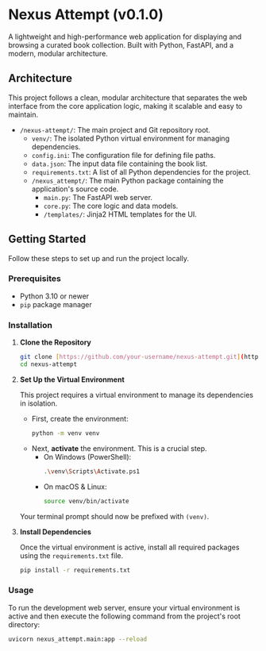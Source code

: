 # Nexus Attempt (v0.1.0)

A lightweight and high-performance web application for displaying and browsing a curated book collection. Built with Python, FastAPI, and a modern, modular architecture.

## Architecture

This project follows a clean, modular architecture that separates the web interface from the core application logic, making it scalable and easy to maintain.

-   `/nexus-attempt/`: The main project and Git repository root.
    -   `venv/`: The isolated Python virtual environment for managing dependencies.
    -   `config.ini`: The configuration file for defining file paths.
    -   `data.json`: The input data file containing the book list.
    -   `requirements.txt`: A list of all Python dependencies for the project.
    -   `/nexus_attempt/`: The main Python package containing the application's source code.
        -   `main.py`: The FastAPI web server.
        -   `core.py`: The core logic and data models.
        -   `/templates/`: Jinja2 HTML templates for the UI.

## Getting Started

Follow these steps to set up and run the project locally.

### Prerequisites

-   Python 3.10 or newer
-   `pip` package manager

### Installation

1.  **Clone the Repository**
    ```bash
    git clone [https://github.com/your-username/nexus-attempt.git](https://github.com/your-username/nexus-attempt.git)
    cd nexus-attempt
    ```

2.  **Set Up the Virtual Environment**

    This project requires a virtual environment to manage its dependencies in isolation.

    * First, create the environment:
        ```bash
        python -m venv venv
        ```
    * Next, **activate** the environment. This is a crucial step.
        * On Windows (PowerShell):
            ```bash
            .\venv\Scripts\Activate.ps1
            ```
        * On macOS & Linux:
            ```bash
            source venv/bin/activate
            ```
    Your terminal prompt should now be prefixed with `(venv)`.

3.  **Install Dependencies**

    Once the virtual environment is active, install all required packages using the `requirements.txt` file.
    ```bash
    pip install -r requirements.txt
    ```

### Usage

To run the development web server, ensure your virtual environment is active and then execute the following command from the project's root directory:

```bash
uvicorn nexus_attempt.main:app --reload